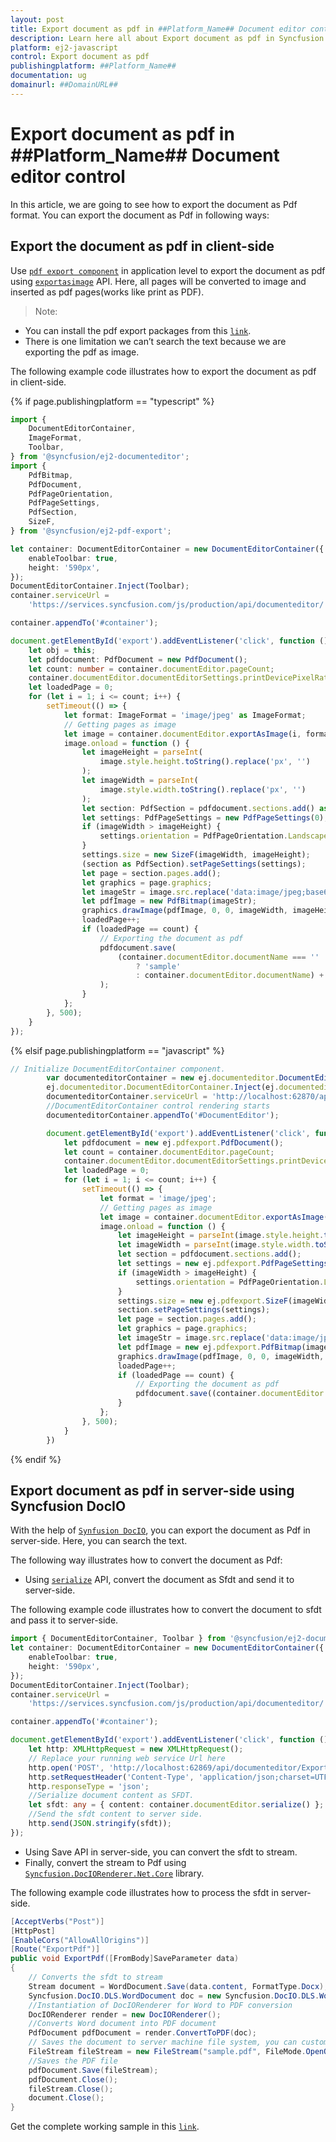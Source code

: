 ```yaml
---
layout: post
title: Export document as pdf in ##Platform_Name## Document editor control | Syncfusion
description: Learn here all about Export document as pdf in Syncfusion ##Platform_Name## Document editor control of Syncfusion Essential JS 2 and more.
platform: ej2-javascript
control: Export document as pdf 
publishingplatform: ##Platform_Name##
documentation: ug
domainurl: ##DomainURL##
---
```


# Export document as pdf in ##Platform_Name## Document editor control

In this article, we are going to see how to export the document as Pdf format. You can export the document as Pdf in following ways:

## Export the document as pdf in client-side

Use [`pdf export component`](https://www.npmjs.com/package/@syncfusion/ej2-pdf-export) in application level to export the document as pdf using [`exportasimage`](../../api/document-editor/#exportasimage) API. Here, all pages will be converted to image and inserted as pdf pages(works like print as PDF).

>Note:
*  You can install the pdf export packages from this [`link`](https://www.npmjs.com/package/@syncfusion/ej2-pdf-export).
*  There is one limitation we can’t search the text because we are exporting the pdf as image. 

The following example code illustrates how to export the document as pdf in client-side.

{% if page.publishingplatform == "typescript" %}

```ts
import {
    DocumentEditorContainer,
    ImageFormat,
    Toolbar,
} from '@syncfusion/ej2-documenteditor';
import {
    PdfBitmap,
    PdfDocument,
    PdfPageOrientation,
    PdfPageSettings,
    PdfSection,
    SizeF,
} from '@syncfusion/ej2-pdf-export';

let container: DocumentEditorContainer = new DocumentEditorContainer({
    enableToolbar: true,
    height: '590px',
});
DocumentEditorContainer.Inject(Toolbar);
container.serviceUrl =
    'https://services.syncfusion.com/js/production/api/documenteditor/';

container.appendTo('#container');

document.getElementById('export').addEventListener('click', function () {
    let obj = this;
    let pdfdocument: PdfDocument = new PdfDocument();
    let count: number = container.documentEditor.pageCount;
    container.documentEditor.documentEditorSettings.printDevicePixelRatio = 2;
    let loadedPage = 0;
    for (let i = 1; i <= count; i++) {
        setTimeout(() => {
            let format: ImageFormat = 'image/jpeg' as ImageFormat;
            // Getting pages as image
            let image = container.documentEditor.exportAsImage(i, format);
            image.onload = function () {
                let imageHeight = parseInt(
                    image.style.height.toString().replace('px', '')
                );
                let imageWidth = parseInt(
                    image.style.width.toString().replace('px', '')
                );
                let section: PdfSection = pdfdocument.sections.add() as PdfSection;
                let settings: PdfPageSettings = new PdfPageSettings(0);
                if (imageWidth > imageHeight) {
                    settings.orientation = PdfPageOrientation.Landscape;
                }
                settings.size = new SizeF(imageWidth, imageHeight);
                (section as PdfSection).setPageSettings(settings);
                let page = section.pages.add();
                let graphics = page.graphics;
                let imageStr = image.src.replace('data:image/jpeg;base64,', '');
                let pdfImage = new PdfBitmap(imageStr);
                graphics.drawImage(pdfImage, 0, 0, imageWidth, imageHeight);
                loadedPage++;
                if (loadedPage == count) {
                    // Exporting the document as pdf
                    pdfdocument.save(
                        (container.documentEditor.documentName === ''
                            ? 'sample'
                            : container.documentEditor.documentName) + '.pdf'
                    );
                }
            };
        }, 500);
    }
});
```
{% elsif page.publishingplatform == "javascript" %}

```js
// Initialize DocumentEditorContainer component.
        var documenteditorContainer = new ej.documenteditor.DocumentEditorContainer({ enableToolbar: true, height: '590px' });
        ej.documenteditor.DocumentEditorContainer.Inject(ej.documenteditor.Toolbar);
        documenteditorContainer.serviceUrl = 'http://localhost:62870/api/documenteditor/';
        //DocumentEditorContainer control rendering starts
        documenteditorContainer.appendTo('#DocumentEditor');

        document.getElementById('export').addEventListener('click', function () {
            let pdfdocument = new ej.pdfexport.PdfDocument();
            let count = container.documentEditor.pageCount;
            container.documentEditor.documentEditorSettings.printDevicePixelRatio = 2;
            let loadedPage = 0;
            for (let i = 1; i <= count; i++) {
                setTimeout(() => {
                    let format = 'image/jpeg';
                    // Getting pages as image
                    let image = container.documentEditor.exportAsImage(i, format);
                    image.onload = function () {
                        let imageHeight = parseInt(image.style.height.toString().replace('px', ''));
                        let imageWidth = parseInt(image.style.width.toString().replace('px', ''));
                        let section = pdfdocument.sections.add();
                        let settings = new ej.pdfexport.PdfPageSettings(0);
                        if (imageWidth > imageHeight) {
                            settings.orientation = PdfPageOrientation.Landscape;
                        }
                        settings.size = new ej.pdfexport.SizeF(imageWidth, imageHeight);
                        section.setPageSettings(settings);
                        let page = section.pages.add();
                        let graphics = page.graphics;
                        let imageStr = image.src.replace('data:image/jpeg;base64,', '');
                        let pdfImage = new ej.pdfexport.PdfBitmap(imageStr);
                        graphics.drawImage(pdfImage, 0, 0, imageWidth, imageHeight);
                        loadedPage++;
                        if (loadedPage == count) {
                            // Exporting the document as pdf
                            pdfdocument.save((container.documentEditor.documentName === ''? 'sample': container.documentEditor.documentName) + '.pdf');
                        }
                    };
                }, 500);
            }
        })
```
{% endif %}

## Export document as pdf in server-side using Syncfusion DocIO

With the help of [`Synfusion DocIO`](https://help.syncfusion.com/file-formats/docio/word-to-pdf), you can export the document as Pdf in server-side. Here, you can search the text.

The following way illustrates how to convert the document as Pdf:

* Using [`serialize`](../../api/document-editor/#serialize) API, convert the document as Sfdt and send it to server-side.

The following example code illustrates how to convert the document to sfdt and pass it to server-side.

```ts
import { DocumentEditorContainer, Toolbar } from '@syncfusion/ej2-documenteditor';
let container: DocumentEditorContainer = new DocumentEditorContainer({
    enableToolbar: true,
    height: '590px',
});
DocumentEditorContainer.Inject(Toolbar);
container.serviceUrl =
    'https://services.syncfusion.com/js/production/api/documenteditor/';

container.appendTo('#container');

document.getElementById('export').addEventListener('click', function () {
    let http: XMLHttpRequest = new XMLHttpRequest();
    // Replace your running web service Url here
    http.open('POST', 'http://localhost:62869/api/documenteditor/ExportPdf');
    http.setRequestHeader('Content-Type', 'application/json;charset=UTF-8');
    http.responseType = 'json';
    //Serialize document content as SFDT.
    let sfdt: any = { content: container.documentEditor.serialize() };
    //Send the sfdt content to server side.
    http.send(JSON.stringify(sfdt));
});
```

* Using Save API in server-side, you can convert the sfdt to stream.
* Finally, convert the stream to Pdf using [`Syncfusion.DocIORenderer.Net.Core`](https://www.nuget.org/packages/Syncfusion.DocIORenderer.Net.Core) library.

The following example code illustrates how to process the sfdt in server-side.

```c#
[AcceptVerbs("Post")]
[HttpPost]
[EnableCors("AllowAllOrigins")]
[Route("ExportPdf")]
public void ExportPdf([FromBody]SaveParameter data)
{
    // Converts the sfdt to stream
    Stream document = WordDocument.Save(data.content, FormatType.Docx);
    Syncfusion.DocIO.DLS.WordDocument doc = new Syncfusion.DocIO.DLS.WordDocument(document, Syncfusion.DocIO.FormatType.Docx);
    //Instantiation of DocIORenderer for Word to PDF conversion
    DocIORenderer render = new DocIORenderer();
    //Converts Word document into PDF document
    PdfDocument pdfDocument = render.ConvertToPDF(doc);
    // Saves the document to server machine file system, you can customize here to save into databases or file servers based on requirement.
    FileStream fileStream = new FileStream("sample.pdf", FileMode.OpenOrCreate, FileAccess.ReadWrite);
    //Saves the PDF file
    pdfDocument.Save(fileStream);
    pdfDocument.Close();
    fileStream.Close();
    document.Close();
}
```

Get the complete working sample in this [`link`](https://github.com/SyncfusionExamples/Export-document-as-PDF-in-Document-Editor/).